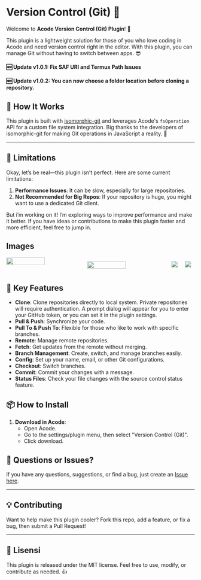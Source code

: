 # Version Control (Git) 🎉

Welcome to **Acode Version Control (Git) Plugin**! 🚀

This plugin is a lightweight solution for those of you who love coding in Acode and need version control right in the editor. With this plugin, you can manage Git without having to switch between apps. 😎

#### 🆕 Update v1.0.1: Fix SAF URI and Termux Path Issues
#### 🆕 Update v1.0.2: You can now choose a folder location before cloning a repository.

## 🤔 How It Works

This plugin is built with [isomorphic-git](https://github.com/isomorphic-git/isomorphic-git) and leverages Acode's `fsOperation` API for a custom file system integration. Big thanks to the developers of isomorphic-git for making Git operations in JavaScript a reality. 🙌

---

## 🚧 Limitations

Okay, let’s be real—this plugin isn’t perfect. Here are some current limitations:

1. **Performance Issues**: It can be slow, especially for large repositories.
2. **Not Recommended for Big Repos**: If your repository is huge, you might want to use a dedicated Git client.

But i’m working on it! I’m exploring ways to improve performance and make it better. If you have ideas or contributions to make this plugin faster and more efficient, feel free to jump in.

## Images
<div style="display:flex;width:100%;overflow:scroll">
<img src="https://github.com/user-attachments/assets/18b9e64c-b45b-41e8-809b-3433f73ce894" width="50%">
<img src="https://github.com/user-attachments/assets/1e84577b-9ecb-4523-9e4e-cbf925dd0b56" width="50%" style="padding:10px">
<img src="https://github.com/user-attachments/assets/853364a1-afbd-4520-a2bb-b0816c13ab09" style="padding:10px">
<img src="https://github.com/user-attachments/assets/99a14d72-e50c-4031-9e3a-2531e61fe237" style="padding:10px">
</div>

## 🎯 Key Features

- **Clone**: Clone repositories directly to local system. Private repositories will require authentication. A prompt dialog will appear for you to enter your GitHub token, or you can set it in the plugin settings.
- **Pull & Push**: Synchronize your code.
- **Pull To & Push To**: Flexible for those who like to work with specific branches.
- **Remote**: Manage remote repositories.
- **Fetch**: Get updates from the remote without merging.
- **Branch Management**: Create, switch, and manage branches easily.
- **Config**: Set up your name, email, or other Git configurations.
- **Checkout**: Switch branches.
- **Commit**: Commit your changes with a message.
- **Status Files**: Check your file changes with the source control status feature.

## 📦 How to Install

1. **Download in Acode**: 
   - Open Acode.
   - Go to the settings/plugin menu, then select "Version Control (Git)".
   - Click download.

## 🤔 Questions or Issues?
If you have any questions, suggestions, or find a bug, just create an [Issue here](https://github.com/dikidjatar/acode-plugin-version-control).

---

## 💡 Contributing
Want to help make this plugin cooler? Fork this repo, add a feature, or fix a bug, then submit a Pull Request!

---

## 📝 Lisensi
This plugin is released under the MIT license. Feel free to use, modify, or contribute as needed. 👍